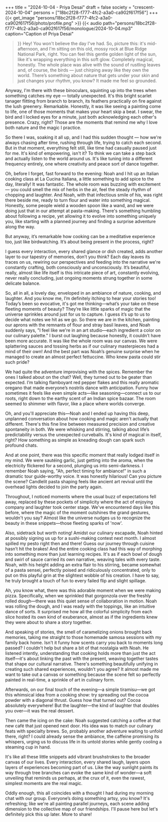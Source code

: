 +++
title = "2024-10-04 - Priya Desai"
draft = false
society = "crescent-2024-10-04"
persons = ["18bc2f28-f777-4fc2-a3a0-ca902f617f56"]
+++
{{< get_image "persons/18bc2f28-f777-4fc2-a3a0-ca902f617f56/photo/profile.png" >}}
{{< audio
    path="persons/18bc2f28-f777-4fc2-a3a0-ca902f617f56/monologue/2024-10-04.mp3" 
    caption="Caption of Priya Desai"
>}}
Hey! You won't believe the day I've had.
So, picture this: it's mid-afternoon, and I'm sitting on this old, mossy rock at Blue Ridge National Park, right. You can feel this gentle golden light of the sun, like it's wrapping everything in this soft glow. Completely magical, honestly. The whole place was alive with the sound of rustling leaves and, of course, the birds — just chirping away like they own the world. There’s something about nature that gets under your skin and just changes your rhythm, you know? It made me feel so grounded.

Anyway, I'm there with these binoculars, squinting up into the trees when something catches my eye — totally unexpected. It's this bright scarlet tanager flitting from branch to branch, its feathers practically on fire against the lush greenery. Remarkable. Honestly, it was like seeing a painting come to life, one of those moments that makes your heart skip a beat. I swear, the bird and I locked eyes for a minute, just both acknowledging each other's presence. Crazy, right? Those are the moments that remind me why I love both nature and the magic I practice.

So there I was, soaking it all up, and I had this sudden thought — how we're always chasing after time, rushing through life, trying to catch each second. But in that moment, everything felt still, like time had casually paused just for me. It's kind of empowering, isn't it? To think we can take a step back and actually listen to the world around us. It's like tuning into a different frequency entirely, one where creativity and peace sort of dance together.

Oh, before I forget, fast forward to the evening: Noah and I hit up an Italian cooking class at La Cucina Italiana, a little something to add spice to the day, literally! It was fantastic. The whole room was buzzing with excitement — you could smell the mix of herbs in the air, feel the steady rhythm of chopping and laughter. And Noah, with that infectious smile of his, was right there beside me, ready to turn flour and water into something magical. Honestly, some people wield a wooden spoon like a wand, and we were doing just that in our attempt at pasta-making. There's something humbling about following a recipe, yet allowing it to evolve into something uniquely you, like starting with a planned journey and finding a surprise adventure along the way.

But anyway, it’s remarkable how cooking can be a meditative experience too, just like birdwatching. It’s about being present in the process, right?

I guess every interaction, every shared glance or dish created, adds another layer to our tapestry of memories, don’t you think? Each day leaves its traces on us, rewiring our perspectives and feeding into the narrative we're constantly crafting, both consciously and unconsciously. It’s beautiful, really, almost like life itself is this intricate piece of art, constantly evolving, never really concluding, just ongoing moments strung together in some delicate balance.

So, all in all, a lovely day, enveloped in an ambiance of nature, cooking, and laughter. And you know me, I’m definitely itching to hear your stories too! Today’s been so evocative, it's got me 
thinking—what’s your take on these fleeting moments of beauty? They’re like little sparks of magic that the universe sprinkles around just for us to capture. I guess it’s up to us to decide what notes we hit as we go.
So there we are in the kitchen, painting our aprons with the remnants of flour and stray basil leaves, and Noah suddenly says, "I feel like we're in an art studio—each ingredient a color on our culinary palette." I burst out laughing because honestly, it couldn’t have been more accurate. It was like the whole room was our canvas. We were splattering sauces and tossing herbs as if our culinary masterpieces had a mind of their own! And the best part was Noah’s genuine surprise when he managed to create an almost perfect fettuccine. Who knew pasta could stir such pride? 

We had quite the adventure improvising with the spices. Remember the ones I talked about on the chat? Well, they turned out to be geater than expected. I’m talking flamboyant red pepper flakes and this really aromatic oregano that made everyone’s nostrils dance with anticipation. Funny how sometimes it feels like even simple acts—like seasoning—connect us to our roots, right down to the earthy scent of an Indian spice bazaar. The room seemed to shimmer with flavor, like a place where worlds converge.

Oh, and you'll appreciate this—Noah and I ended up having this deep, unplanned conversation about how cooking and magic aren't actually that different. There's this fine line between measured precision and creative spontaneity in both. We were whisking and stirring, talking about life’s predictability versus the unexpected curveballs. It's kind of magical in itself, right? How something as simple as kneading dough can spark such profound chats. 

And at one point, there was this specific moment that really lodged itself in my mind. We were sautéing garlic, just getting into the aroma, when the electricity flickered for a second, plunging us into semi-darkness. I remember Noah saying, "Ah, perfect timing for ambiance!" in such a dramatic tour guide-worthy voice. It was honestly hilarious! Can you picture the scene? Candlelit pasta shaping feels like ancient art revival until the overhead lights decided to join the party again.

Throughout, I noticed moments where the usual buzz of expectations fell away, replaced by these pockets of simplicity where the act of enjoying company and laughter took center stage. We've encountered days like this before, where the magic of the moment outshines the grand gestures, wouldn't you say? Almost like the universe nudges us to recognize the beauty in these snippets—those fleeting sparks of 'now'.

Also, sidetrack but worth noting! Amidst our culinary escapade, Noah hinted at possibly signing us up for a sushi-making contest next month. I almost spilled my pesto right then and there! Guess our journey through cuisine hasn’t hit the brakes!
And the entire cooking class had this way of morphing into something more than just learning recipes. It's as if each bowl of dough and swirl of sauce carried its own narrative, weaving tales with every taste. Noah, with his height adding an extra flair to his stirring, became somewhat of a pasta sensei, perfectly poised and ridiculously concentrated, only to put on this playful grin at the slightest wobble of his creation. I have to say, he truly brought a touch of fun to every failed flip and slight spillage. 

Ah, you know what, there was this adorable moment when we were making pizza. Specifically, when we sprinkled that gorgonzola over the freshly rolled dough—there was this quiet sense of collaboration in motion. Noah was rolling the dough, and I was ready with the toppings, like an intuitive dance of sorts. It surprised me how all the colorful simplicity from each slice hosted its own kind of exuberance, almost as if the ingredients knew they were about to share a story together.

And speaking of stories, the smell of caramelizing onions brought back memories, taking me straight to those homemade samosa sessions with my family back home. Isn't it funny how scents carry you back to moments long passed? I couldn't help but share a bit of that nostalgia with Noah. He listened intently, understanding that cooking holds more than just the act itself—it's about linking the past with the present, weaving together tastes that shape our cultural narrative. There's something beautifully unifying in creating such shared experiences, wouldn't you agree? It almost made me want to take out a canvas or something because the scene felt so perfectly painted in real-time, a sprinkle of art in culinary form.

Afterwards, on our final touch of the evening—a simple tiramisu—we got this whimsical idea from a cooking show: try spreading out the cocoa powder with a diagonal thrust. Guess how that turned out? Cocoa absolutely everywhere! But the laughter—the kind of laughter that doubles you over—it was the real dessert. 

Then came the icing on the cake: Noah suggested catching a coffee at that new café that just opened next door. His idea was to match our culinary feats with specialty brews. So, probably another adventure waiting to unfold there, right? I could already sense the ambiance, the caffeine promising its whispers, urging us to discuss life in its untold stories while gently cooling a steaming cup in hand. 

It's like all these little snippets add vibrant brushstrokes to the broader canvas of our lives. Every interaction, every shared laugh, layers upon layers of experiences becoming part of us. Like the way sunlight paints its way through tree branches can evoke the same kind of wonder—a soft unveiling that reminds us perhaps, at the crux of it, even the rawest, simplest moments are the real magic. 

Oddly enough, this all coincides with a thought I had during my morning chat with our group. Everyone’s doing something artsy, you know? It's refreshing; like we're all painting parallel journeys, each scene adding dimension to the collective map of our friendships.
I'll pause here but let's definitely pick this up later. More to share!
